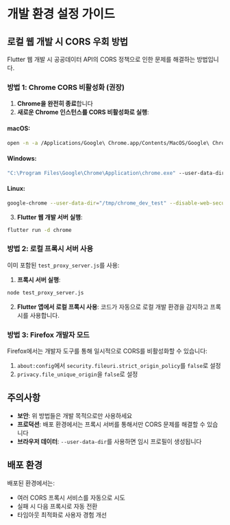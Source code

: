 # 개발 환경 설정 가이드

## 로컬 웹 개발 시 CORS 우회 방법

Flutter 웹 개발 시 공공데이터 API의 CORS 정책으로 인한 문제를 해결하는 방법입니다.

### 방법 1: Chrome CORS 비활성화 (권장)

1. **Chrome을 완전히 종료**합니다
2. **새로운 Chrome 인스턴스를 CORS 비활성화로 실행**:

#### macOS:
```bash
open -n -a /Applications/Google\ Chrome.app/Contents/MacOS/Google\ Chrome --args --user-data-dir="/tmp/chrome_dev_test" --disable-web-security --disable-features=VizDisplayCompositor
```

#### Windows:
```cmd
"C:\Program Files\Google\Chrome\Application\chrome.exe" --user-data-dir="C:\temp\chrome_dev_test" --disable-web-security --disable-features=VizDisplayCompositor
```

#### Linux:
```bash
google-chrome --user-data-dir="/tmp/chrome_dev_test" --disable-web-security --disable-features=VizDisplayCompositor
```

3. **Flutter 웹 개발 서버 실행**:
```bash
flutter run -d chrome
```

### 방법 2: 로컬 프록시 서버 사용

이미 포함된 `test_proxy_server.js`를 사용:

1. **프록시 서버 실행**:
```bash
node test_proxy_server.js
```

2. **Flutter 앱에서 로컬 프록시 사용**:
코드가 자동으로 로컬 개발 환경을 감지하고 프록시를 사용합니다.

### 방법 3: Firefox 개발자 모드

Firefox에서는 개발자 도구를 통해 일시적으로 CORS를 비활성화할 수 있습니다:

1. `about:config`에서 `security.fileuri.strict_origin_policy`를 `false`로 설정
2. `privacy.file_unique_origin`을 `false`로 설정

## 주의사항

- **보안**: 위 방법들은 개발 목적으로만 사용하세요
- **프로덕션**: 배포 환경에서는 프록시 서버를 통해서만 CORS 문제를 해결할 수 있습니다
- **브라우저 데이터**: `--user-data-dir`를 사용하면 임시 프로필이 생성됩니다

## 배포 환경

배포된 환경에서는:
- 여러 CORS 프록시 서비스를 자동으로 시도
- 실패 시 다음 프록시로 자동 전환
- 타임아웃 최적화로 사용자 경험 개선